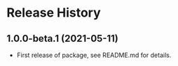 # Release History

## 1.0.0-beta.1 (2021-05-11)

- First release of package, see README.md for details.
